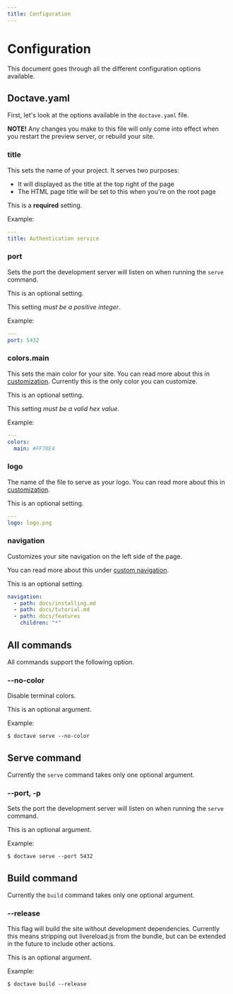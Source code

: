 ```yaml
---
title: Configuration
---
```


Configuration
=============

This document goes through all the different configuration options available.

## Doctave.yaml

First, let's look at the options available in the `doctave.yaml` file.

**NOTE!** Any changes you make to this file will only come into effect when you restart the preview
server, or rebuild your site.

### title

This sets the name of your project. It serves two purposes:

* It will displayed as the title at the top right of the page
* The HTML page title will be set to this when you're on the root page

This is a **required** setting.

Example:

```yaml
---
title: Authentication service

```

### port

Sets the port the development server will listen on when running the `serve` command.

This is an optional setting.

This setting _must be a positive integer_.

Example:
```yaml
---
port: 5432
```

### colors.main

This sets the main color for your site. You can read more about this in
[customization](/features/customization). Currently this is the only color you can customize.

This is an optional setting.

This setting _must be a valid hex value_.

Example:

```yaml
---
colors:
  main: #FF78E4

```

### logo

The name of the file to serve as your logo. You can read more about this in
[customization](/features/customization).

This is an optional setting.

```yaml
---
logo: logo.png
```

### navigation

Customizes your site navigation on the left side of the page.

You can read more about this under [custom navigation](/features/custom-navigation.md).

This is an optional setting.

```yaml
navigation:
  - path: docs/installing.md
  - path: docs/tutorial.md
  - path: docs/features
    children: "*"
```

## All commands

All commands support the following option.

### --no-color

Disable terminal colors.

This is an optional argument.

Example:

```
$ doctave serve --no-color
```

## Serve command

Currently the `serve` command takes only one optional argument.

### --port, -p

Sets the port the development server will listen on when running the `serve` command.

This is an optional argument.

Example:

```
$ doctave serve --port 5432
```

## Build command

Currently the `build` command takes only one optional argument.

### --release

This flag will build the site without development dependencies. Currently this means stripping out
livereload.js from the bundle, but can be extended in the future to include other actions.

This is an optional argument.

Example:

```
$ doctave build --release
```
